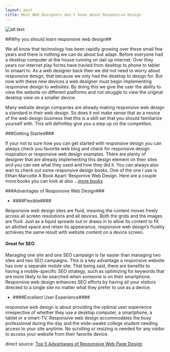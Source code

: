 ```yaml
---
layout: post
title: Most Web Designers don't know about Responsive Design
---
```


![alt text](http://cdn2.hubspot.net/hub/156417/file-1562646428-jpg/Responsive-Web-Design-Hilton-Head.jpg?t=1425659962968, "responsive website")

##Why you should learn responsive web design##

We all know that technology has been rapidly growing over these small few years and there is nothing we can do about but adapt. Before everyone had a desktop computer at the house running on dail up internet. Over they years our internet play forms have travled from desktop to phone to tablet to smaart tv. As a web designer back then we did not need to worry about responsive design, that because we only had the desktop to design for. But now with these new devices a web designer must begin implementing responsive design to websites. By doing this we give the user the ability to  view the website on different platforms and not struggle to view the original desktop view on a smaller device.

Many website design companies are already making responsive web design a standard in their web design. So does it not make sense that as a novice of the web design business that this is a skill set that you should familiarize yourself with. This will definitley give you a step up on the competiton. 

###Getting Started###

If your not to sure how you can get started with responsive design you can always check you favorite web blog and  check for responsive design inspiration or responsive web design examples. There are plenty of designer that are already implementing this design element on their sites and you can see what they used and how they did it. You can always also wan to check out some responsive design books. One of the one I use is Ethan Marcotte A Book Apart: Responive Web Design. Here are a couple more books you can look at also ...[more books](http://www.awwwards.com/7-essential-books-on-responsive-web-design-you-do-not-want-to-miss.html)

###Advantages of Responsive Web Design###

* ####Flexible####

Responsive web design sites are fluid, meaning the content moves freely across all screen resolutions and all devices. Both the grids and the images are fluid. Just as a liquid spreads out or draws in to allow its content to fill an allotted space and retain its appearance, responsive web design’s fluidity achieves the same result with website content on a device screen.

 #### Great for SEO

Managing one site and one SEO campaign is far easier than managing two sites and two SEO campaigns. This is a key advantage a responsive website has over a separate mobile site. That being said, there are benefits to having a mobile-specific SEO strategy, such as optimizing for keywords that are more likely to be searched when someone is on their smartphone. Responsive web design enhances SEO efforts by having all your visitors directed to a single site no matter what they prefer to use as a device.

* ####Excellent User Experience####

responsive web design is about providing the optimal user experience irrespective of whether they use a desktop computer, a smartphone, a tablet or a smart-TV. Responsive web design accommodates the busy professional during the day and the wide-awake college student needing access to your site anytime. No scrolling or resizing is needed for any visitor to access your website from their favorite device.

direct source: [Top 5 Advantages of Responsive Web Page Design](http://codeboxr.com/blogs/top-5-advantages-of-responsive-web-page-design)


